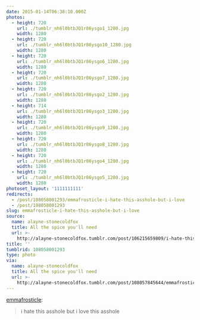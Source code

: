 ```yaml
---
date: 2015-01-14T06:38:10.000Z
photos:
  - height: 720
    url: ./tumblr_nh6l0btbJQ1r86ysgo1_1280.jpg
    width: 1280
  - height: 720
    url: ./tumblr_nh6l0btbJQ1r86ysgo10_1280.jpg
    width: 1280
  - height: 720
    url: ./tumblr_nh6l0btbJQ1r86ysgo6_1280.jpg
    width: 1280
  - height: 720
    url: ./tumblr_nh6l0btbJQ1r86ysgo7_1280.jpg
    width: 1280
  - height: 720
    url: ./tumblr_nh6l0btbJQ1r86ysgo2_1280.jpg
    width: 1280
  - height: 714
    url: ./tumblr_nh6l0btbJQ1r86ysgo3_1280.jpg
    width: 1280
  - height: 720
    url: ./tumblr_nh6l0btbJQ1r86ysgo9_1280.jpg
    width: 1280
  - height: 720
    url: ./tumblr_nh6l0btbJQ1r86ysgo8_1280.jpg
    width: 1280
  - height: 720
    url: ./tumblr_nh6l0btbJQ1r86ysgo4_1280.jpg
    width: 1280
  - height: 720
    url: ./tumblr_nh6l0btbJQ1r86ysgo5_1280.jpg
    width: 1280
photoset_layout: '1111111111'
redirects:
  - /post/108058001293/emmafrosticle-i-hate-this-asshole-but-i-love
  - /post/108058001293
slug: emmafrosticle-i-hate-this-asshole-but-i-love
source:
  name: alayne-stonecoldfox
  title: All the spice you'll need
  url: >-
    http://alayne-stonecoldfox.tumblr.com/post/106215659809/i-hate-this-asshole-but-i-love-this-asshole
title: ''
tumblrid: 108058001293
type: photo
via:
  name: alayne-stonecoldfox
  title: All the spice you'll need
  url: >-
    http://alayne-stonecoldfox.tumblr.com/post/108057845644/emmafrosticle-i-hate-this-asshole-but-i-love
---
```

<p><a class="tumblr_blog" href="http://emmafrosticle.tumblr.com/post/106215659809/i-hate-this-asshole-but-i-love-this-asshole">emmafrosticle</a>:</p>

<blockquote>
<p>i hate this asshole but i love this asshole</p>
</blockquote>
